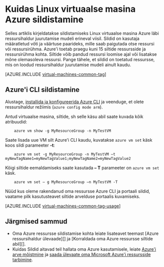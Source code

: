 <properties
   pageTitle="Kuidas sildistamiseks Linux virtuaalse masina | Microsoft Azure'i"
   description="Siit saate teada, Linux virtuaalse masina Azure ressursihaldur juurutamise mudeli abil loodud sildistamise kohta."
   services="virtual-machines-linux"
   documentationCenter=""
   authors="mmccrory"
   manager="timlt"
   editor="tysonn"
   tags="azure-resource-manager"/>

<tags
   ms.service="virtual-machines-linux"
   ms.devlang="na"
   ms.topic="article"
   ms.tgt_pltfrm="vm-linux"
   ms.workload="infrastructure-services"
   ms.date="07/05/2016"
   ms.author="memccror"/>

# <a name="how-to-tag-a-linux-virtual-machine-in-azure"></a>Kuidas Linux virtuaalse masina Azure sildistamine

Selles artiklis kirjeldatakse sildistamiseks Linux virtuaalse masina Azure läbi ressursihaldur juurutamise mudeli erineval viisil. Sildid on kasutaja määratletud võti ja väärtuse paarideks, mille saab paigutada otse ressursi või ressursirühma. Azure'i toetab praegu kuni 15 siltide ressursside ja ressursirühma kohta. Siltide võib pandud ressursi loomise ajal või lisatakse mõne olemasoleva ressursi. Pange tähele, et sildid on toetatud ressursse, mis on loodud ressursihaldur juurutamise mudeli ainult kaudu.

[AZURE.INCLUDE [virtual-machines-common-tag](../../includes/virtual-machines-common-tag.md)]

## <a name="tagging-with-azure-cli"></a>Azure'i CLI sildistamine

Alustage, [installida ja konfigureerida Azure CLI](../xplat-cli-azure-resource-manager.md) ja veenduge, et olete ressursihaldur režiimis (`azure config mode arm`).

Antud virtuaalse masina, siltide, sh selle käsu abil saate kuvada kõik atribuudid:

        azure vm show -g MyResourceGroup -n MyTestVM

Saate lisada uue VM silt Azure'i CLI kaudu, kuvatakse `azure vm set` käsk koos sildi parameeter **-t**:

        azure vm set -g MyResourceGroup -n MyTestVM –t myNewTagName1=myNewTagValue1;myNewTagName2=myNewTagValue2

Kõigi siltide eemaldamiseks saate kasutada **– T** parameeter on `azure vm set` käsk.

        azure vm set – g MyResourceGroup –n MyTestVM -T


Nüüd kus oleme rakendanud oma ressursse Azure CLI ja portaali sildid, vaatame pilk kasutusteavet siltide arvelduse portaalis kuvamiseks.

[AZURE.INCLUDE [virtual-machines-common-tag-usage](../../includes/virtual-machines-common-tag-usage.md)]

## <a name="next-steps"></a>Järgmised sammud

* Oma Azure ressursse sildistamise kohta leiate lisateavet teemast [Azure ressursihaldur ülevaade][] ja [Korraldada oma Azure ressursse siltide abil][].
* Kuidas Sildid aitavad teil hallata oma Azure kasutamisele, leiate [Azure'i arve mõistmine][] ja [saada ülevaate oma Microsoft Azure'i ressursside tarbimine][].





[Azure CLI environment]: ./xplat-cli-azure-resource-manager.md
[Azure'i ressursihaldur ülevaade]: ../azure-resource-manager/resource-group-overview.md
[Siltide abil saate korraldada oma Azure'i ressursid]: ../resource-group-using-tags.md
[Azure'i arve mõistmine]: ../billing/billing-understand-your-bill.md
[Saada ülevaate oma Microsoft Azure'i ressursside tarbimine]: ../billing-usage-rate-card-overview.md
